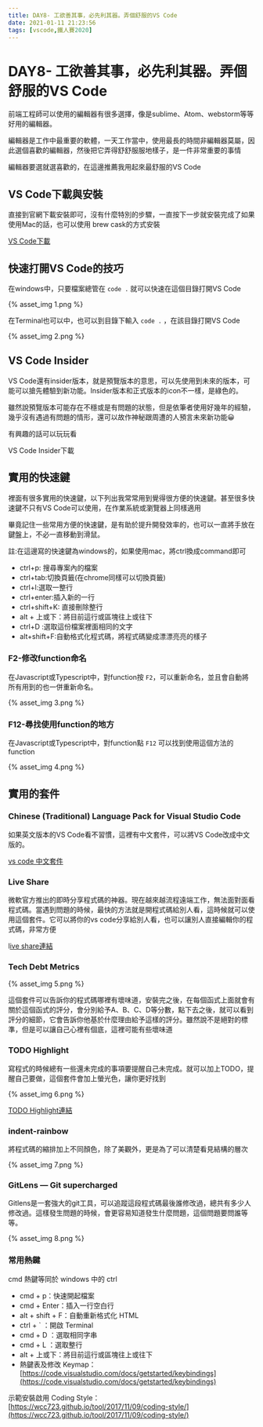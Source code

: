 ```yaml
---
title: DAY8- 工欲善其事，必先利其器。弄個舒服的VS Code
date: 2021-01-11 21:23:56
tags: [vscode,鐵人賽2020]
---
```

# DAY8- 工欲善其事，必先利其器。弄個舒服的VS Code

前端工程師可以使用的編輯器有很多選擇，像是sublime、Atom、webstorm等等好用的編輯器。

編輯器是工作中最重要的軟體，一天工作當中，使用最長的時間非編輯器莫屬，因此選個喜歡的編輯器，然後把它弄得舒舒服服地樣子，是一件非常重要的事情

編輯器要選就選喜歡的，在這邊推薦我用起來最舒服的VS Code

## VS Code下載與安裝

直接到官網下載安裝即可，沒有什麼特別的步驟，一直按下一步就安裝完成了如果使用Mac的話，也可以使用 brew cask的方式安裝

[VS Code下載](https://code.visualstudio.com/)

## 快速打開VS Code的技巧

在windows中，只要檔案總管在 `code .` 就可以快速在這個目錄打開VS Code

{% asset_img 1.png %}

在Terminal也可以中，也可以到目錄下輸入 `code .` ，在該目錄打開VS Code

{% asset_img 2.png %}

## VS Code Insider

VS Code還有insider版本，就是預覽版本的意思，可以先使用到未來的版本，可能可以搶先體驗到新功能。Insider版本和正式版本的icon不一樣，是綠色的。

雖然說預覽版本可能存在不穩或是有問題的狀態，但是依筆者使用好幾年的經驗，幾乎沒有遇過有問題的情形，還可以故作神秘跟周遭的人預言未來新功能😀

有興趣的話可以玩玩看

VS Code Insider下載

## 實用的快速鍵

裡面有很多實用的快速鍵，以下列出我常常用到覺得很方便的快速鍵。甚至很多快速鍵不只有VS Code可以使用，在作業系統或瀏覽器上同樣適用

畢竟記住一些常用方便的快速鍵，是有助於提升開發效率的，也可以一直將手放在鍵盤上，不必一直移動到滑鼠。

註:在這邊寫的快速鍵為windows的，如果使用mac，將ctrl換成command即可

- ctrl+p: 搜尋專案內的檔案
- ctrl+tab:切換頁籤(在chrome同樣可以切換頁籤)
- ctrl+l:選取一整行
- ctrl+enter:插入新的一行
- ctrl+shift+K: 直接刪除整行
- alt + 上或下：將目前這行或區塊往上或往下
- ctrl+D :選取這份檔案裡面相同的文字
- alt+shift+F:自動格式化程式碼，將程式碼變成漂漂亮亮的樣子

### F2-修改function命名

在Javascript或Typescript中，對function按 `F2`，可以重新命名，並且會自動將所有用到的也一併重新命名。

{% asset_img 3.png %}

### F12-尋找使用function的地方

在Javascript或Typescript中，對function點 `F12` 可以找到使用這個方法的function

{% asset_img 4.png %}

## 實用的套件

### Chinese (Traditional) Language Pack for Visual Studio Code

如果英文版本的VS Code看不習慣，這裡有中文套件，可以將VS Code改成中文版的。

[vs code 中文套件](https://marketplace.visualstudio.com/items?itemName=MS-CEINTL.vscode-language-pack-zh-hant)

### Live Share

微軟官方推出的即時分享程式碼的神器。現在越來越流程遠端工作，無法面對面看程式碼。當遇到問題的時候，最快的方法就是開程式碼給別人看，這時候就可以使用這個套件。它可以將你的vs code分享給別人看，也可以讓別人直接編輯你的程式碼，非常方便

l[ive share連結](https://marketplace.visualstudio.com/items?itemName=MS-vsliveshare.vsliveshare-pack)

### Tech Debt Metrics

{% asset_img 5.png %}

這個套件可以告訴你的程式碼哪裡有壞味道，安裝完之後，在每個函式上面就會有關於這個函式的評分，會分別給予A、B、C、D等分數，點下去之後，就可以看到評分的細節，它會告訴你他基於什麼理由給予這樣的評分。雖然說不是絕對的標準，但是可以讓自己心裡有個底，這裡可能有些壞味道

### TODO Highlight

寫程式的時候總有一些還未完成的事項要提醒自己未完成。就可以加上TODO，提醒自己要做，這個套件會加上螢光色，讓你更好找到

{% asset_img 6.png %}

[TODO Highlight連結](https://marketplace.visualstudio.com/items?itemName=wayou.vscode-todo-highlight)

### indent-rainbow

將程式碼的縮排加上不同顏色，除了美觀外，更是為了可以清楚看見結構的層次

{% asset_img 7.png %}

### GitLens — Git supercharged

Gitlens是一套強大的git工具，可以追蹤這段程式碼最後誰修改過，總共有多少人修改過。這樣發生問題的時候，會更容易知道發生什麼問題，這個問題要問誰等等。

{% asset_img 8.png %}

### 常用熱鍵

cmd 熱鍵等同於 windows 中的 ctrl

- cmd + p：快速開起檔案
- cmd + Enter：插入一行空白行
- alt + shift + F：自動重新格式化 HTML
- ctrl + ` ：開啟 Terminal
- cmd + D ：選取相同字串
- cmd + L ：選取整行
- alt + 上或下：將目前這行或區塊往上或往下
- 熱鍵表及修改 Keymap：[https://code.visualstudio.com/docs/getstarted/keybindings](https://code.visualstudio.com/docs/getstarted/keybindings)

示範安裝啟用 Coding Style：[https://wcc723.github.io/tool/2017/11/09/coding-style/](https://wcc723.github.io/tool/2017/11/09/coding-style/)